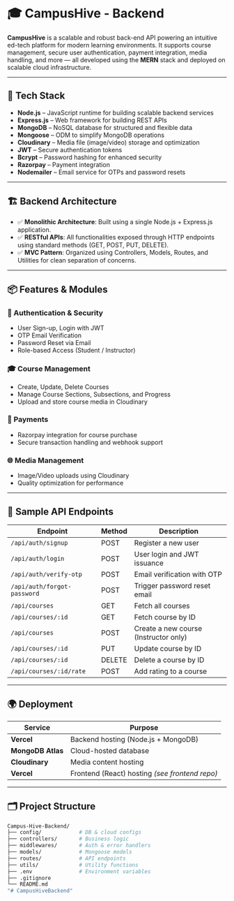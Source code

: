 # 🎓 CampusHive - Backend

**CampusHive** is a scalable and robust back-end API powering an intuitive ed-tech platform for modern learning environments. It supports course management, secure user authentication, payment integration, media handling, and more — all developed using the **MERN** stack and deployed on scalable cloud infrastructure.

---
 
## 🚀 Tech Stack

- **Node.js** – JavaScript runtime for building scalable backend services
- **Express.js** – Web framework for building REST APIs
- **MongoDB** – NoSQL database for structured and flexible data
- **Mongoose** – ODM to simplify MongoDB operations
- **Cloudinary** – Media file (image/video) storage and optimization
- **JWT** – Secure authentication tokens
- **Bcrypt** – Password hashing for enhanced security
- **Razorpay** – Payment integration
- **Nodemailer** – Email service for OTPs and password resets

---

## 🏗️ Backend Architecture

- ✅ **Monolithic Architecture**: Built using a single Node.js + Express.js application.
- ✅ **RESTful APIs**: All functionalities exposed through HTTP endpoints using standard methods (GET, POST, PUT, DELETE).
- ✅ **MVC Pattern**: Organized using Controllers, Models, Routes, and Utilities for clean separation of concerns.

---

## 📦 Features & Modules

### 🔐 Authentication & Security
- User Sign-up, Login with JWT
- OTP Email Verification
- Password Reset via Email
- Role-based Access (Student / Instructor)

### 🎓 Course Management
- Create, Update, Delete Courses
- Manage Course Sections, Subsections, and Progress
- Upload and store course media in Cloudinary

### 🧾 Payments
- Razorpay integration for course purchase
- Secure transaction handling and webhook support

### 🌐 Media Management
- Image/Video uploads using Cloudinary
- Quality optimization for performance

---

## 🧠 Sample API Endpoints

| Endpoint                          | Method | Description                            |
|----------------------------------|--------|----------------------------------------|
| `/api/auth/signup`               | POST   | Register a new user                    |
| `/api/auth/login`                | POST   | User login and JWT issuance            |
| `/api/auth/verify-otp`          | POST   | Email verification with OTP            |
| `/api/auth/forgot-password`      | POST   | Trigger password reset email           |
| `/api/courses`                   | GET    | Fetch all courses                      |
| `/api/courses/:id`               | GET    | Fetch course by ID                     |
| `/api/courses`                   | POST   | Create a new course (Instructor only)  |
| `/api/courses/:id`               | PUT    | Update course by ID                    |
| `/api/courses/:id`               | DELETE | Delete a course by ID                  |
| `/api/courses/:id/rate`          | POST   | Add rating to a course                 |

---

## 🌍 Deployment

| Service     | Purpose                    |
|-------------|----------------------------|
| **Vercel** | Backend hosting (Node.js + MongoDB) |
| **MongoDB Atlas** | Cloud-hosted database       |
| **Cloudinary**     | Media content hosting       |
| **Vercel**         | Frontend (React) hosting *(see frontend repo)* |

---

## 🗂️ Project Structure

```bash
Campus-Hive-Backend/
├── config/            # DB & cloud configs
├── controllers/       # Business logic
├── middlewares/       # Auth & error handlers
├── models/            # Mongoose models
├── routes/            # API endpoints
├── utils/             # Utility functions
├── .env               # Environment variables
├── .gitignore
└── README.md
"# CampusHiveBackend" 

